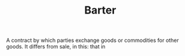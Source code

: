 ---
title: Barter
letter: B
permalink: "/definitions/barter.html"
body: 'A contract by which parties exchange goods or commodities for other goods.
  It differs from sale, in this: that in'
published_at: '2018-07-07'
source: Black's Law Dictionary
layout: post
---